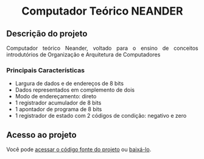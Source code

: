 <h1 align="center"> Computador Teórico NEANDER </h1>

## Descrição do projeto 

<p align="justify">
Computador teórico Neander, voltado para o ensino de conceitos introdutórios de Organização e Arquitetura de Computadores

### Principais Características
- Largura de dados e de endereços de 8 bits
- Dados representados em complemento de dois
- Modo de endereçamento: direto
- 1 registrador acumulador de 8 bits
- 1 apontador de programa de 8 bits
- 1 registrador de estado com 2 códigos de condição: negativo e zero

## Acesso ao projeto

Você pode [acessar o código fonte do projeto](https://github.com/BiancaOliveira/Neander) ou [baixá-lo](https://github.com/BiancaOliveira/Neander/archive/refs/heads/main.zip).
